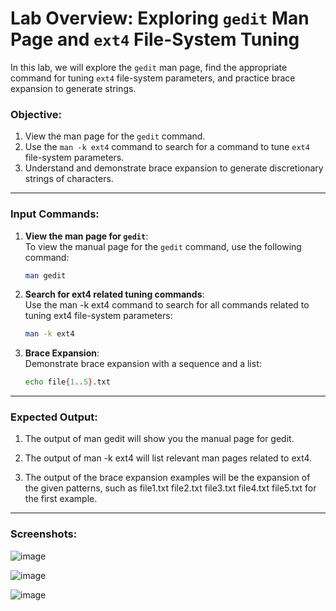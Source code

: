 # Lab Overview: Exploring `gedit` Man Page and `ext4` File-System Tuning

In this lab, we will explore the `gedit` man page, find the appropriate command for tuning `ext4` file-system parameters, and practice brace expansion to generate strings.

### Objective:
1. View the man page for the `gedit` command.
2. Use the `man -k ext4` command to search for a command to tune `ext4` file-system parameters.
3. Understand and demonstrate brace expansion to generate discretionary strings of characters.

---

### Input Commands:

1. **View the man page for `gedit`**:  
   To view the manual page for the `gedit` command, use the following command:
   
   ```bash
   man gedit

1. **Search for ext4 related tuning commands**:  
   Use the man -k ext4 command to search for all commands related to tuning ext4 file-system parameters:
   
   ```bash
   man -k ext4

1. **Brace Expansion**:  
   Demonstrate brace expansion with a sequence and a list:
   
   ```bash
   echo file{1..5}.txt

---

### Expected Output:

1. The output of man gedit will show you the manual page for gedit.

2. The output of man -k ext4 will list relevant man pages related to ext4.

3. The output of the brace expansion examples will be the expansion of the given patterns, such as file1.txt file2.txt file3.txt file4.txt file5.txt for the first example.

---

### Screenshots:

![image](https://github.com/user-attachments/assets/444148b6-ac6c-4456-ba94-2a15ea813edc)

![image](https://github.com/user-attachments/assets/fa484f4b-7ccf-4e6f-9648-5d210b0fe7e0)

![image](https://github.com/user-attachments/assets/ba7de4dd-2524-491d-a13e-12125cf22c54)

